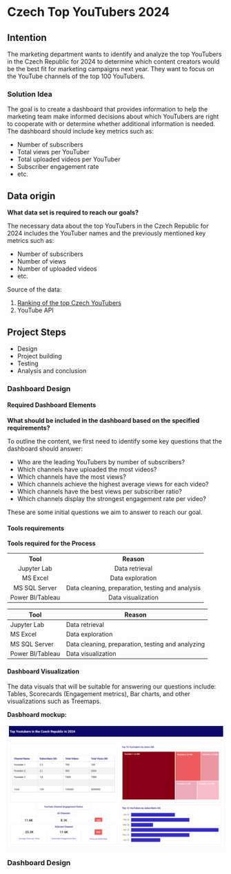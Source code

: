 # Czech Top YouTubers 2024

## Intention
The marketing department wants to identify and analyze the top YouTubers in the Czech Republic for 2024 to determine which content creators would be the best fit for marketing campaigns next year. They want to focus on the YouTube channels of the top 100 YouTubers.

### Solution Idea
The goal is to create a dashboard that provides information to help the marketing team make informed decisions about which YouTubers are right to cooperate with or determine whether additional information is needed. The dashboard should include key metrics such as:
- Number of subscribers
- Total views per YouTuber
- Total uploaded videos per YouTuber
- Subscriber engagement rate
- etc.

## Data origin

**What data set is required to reach our goals?**  

The necessary data about the top YouTubers in the Czech Republic for 2024 includes the YouTuber names and the previously mentioned key metrics such as:

- Number of subscribers
- Number of views
- Number of uploaded videos
- etc.

Source of the data: 
1) <a href="https://starngage.com/plus/en-us/influencer/ranking/youtube/czech-republic" target="_blank">Ranking of the top Czech YouTubers</a>
2) YouTube API

## Project Steps

- Design
- Project building
- Testing
- Analysis and conclusion

### Dashboard Design

#### Required Dashboard Elements

**What should be included in the dashboard based on the specified requirements?**  

To outline the content, we first need to identify some key questions that the dashboard should answer:

- Who are the leading YouTubers by number of subscribers?
- Which channels have uploaded the most videos?
- Which channels have the most views?
- Which channels achieve the highest average views for each video?
- Which channels have the best views per subscriber ratio?
- Which channels display the strongest engagement rate per video?

These are some initial questions we aim to answer to reach our goal.

#### Tools requirements

**Tools required for the Process**

<table>
  <tr>
    <th style="text-align: center;">Tool</th>
    <th style="text-align: center;">Reason</th>
  </tr>
  <tr>
    <td style="text-align: center;">Jupyter Lab</td>
    <td style="text-align: center;">Data retrieval</td>
  </tr>
  <tr>
    <td style="text-align: center;">MS Excel</td>
    <td style="text-align: center;">Data exploration</td>
  </tr>
  <tr>
    <td style="text-align: center;">MS SQL Server</td>
    <td style="text-align: center;">Data cleaning, preparation, testing and analysis</td>
  </tr>
    <tr>
    <td style="text-align: center;">Power BI/Tableau</td>
    <td style="text-align: center;">Data visualization</td>
  </tr>
</table>

|        Tool        |                      Reason                        |
|--------------------|----------------------------------------------------|
| Jupyter Lab        | Data retrieval                                     |
| MS Excel           | Data exploration                                   |
| MS SQL Server      | Data cleaning,  preparation, testing and analyzing |
| Power BI/Tableau   | Data visualization                                 |

#### Dashboard Visualization

The data visuals that will be suitable for answering our questions include:  
Tables, Scorecards (Engagement metrics), Bar charts, and other visualizations such as Treemaps.

**Dasbhoard mockup:**

![Dasbhoard mockup](assets/images/TopYouTubers_CZ2024_Dashboard_Mockup.png)

### Dashboard Design
